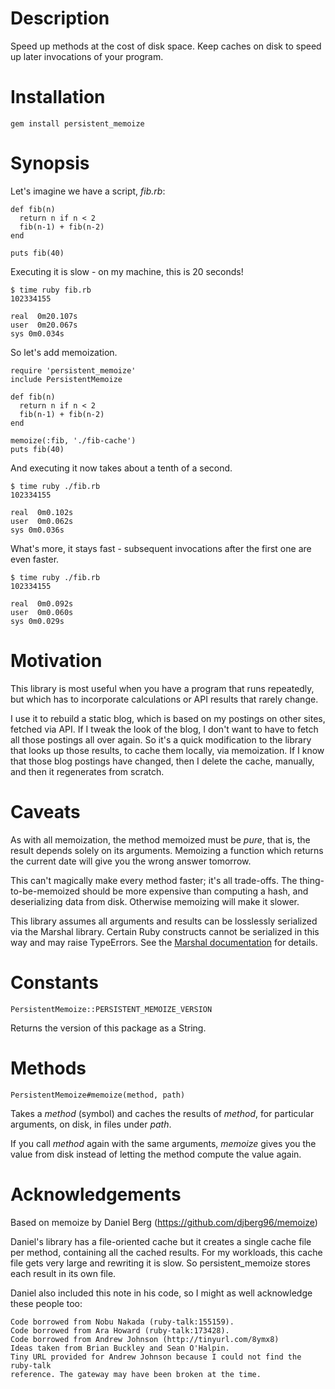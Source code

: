 # Description
Speed up methods at the cost of disk space. Keep caches on disk to speed
up later invocations of your program.

# Installation
    gem install persistent_memoize

# Synopsis

Let's imagine we have a script, _fib.rb_:

    def fib(n)
      return n if n < 2
      fib(n-1) + fib(n-2)
    end

    puts fib(40) 

Executing it is slow - on my machine, this is 20 seconds!
    
    $ time ruby fib.rb
    102334155

    real  0m20.107s
    user  0m20.067s
    sys 0m0.034s

So let's add memoization.

    require 'persistent_memoize'
    include PersistentMemoize

    def fib(n)
      return n if n < 2
      fib(n-1) + fib(n-2)
    end

    memoize(:fib, './fib-cache')
    puts fib(40) 

And executing it now takes about a tenth of a second.

    $ time ruby ./fib.rb
    102334155

    real  0m0.102s
    user  0m0.062s
    sys 0m0.036s

What's more, it stays fast - subsequent invocations after the first one are even faster.

    $ time ruby ./fib.rb
    102334155

    real  0m0.092s
    user  0m0.060s
    sys 0m0.029s

# Motivation

This library is most useful when you have a program that runs repeatedly,
but which has to incorporate calculations or API results that rarely 
change. 

I use it to rebuild a static blog, which is based on my postings 
on other sites, fetched via API. If I tweak the look of the blog, I don't want to have to
fetch all those postings all over again. So it's a quick modification
to the library that looks up those results, to cache them locally, via
memoization. If I know that those blog postings have changed, then I 
delete the cache, manually, and then it regenerates from scratch. 

# Caveats

As with all memoization, the method memoized must be _pure_, that
is, the result depends solely on its arguments. Memoizing a function which
returns the current date will give you the wrong answer tomorrow. 

This can't magically make every method faster; it's all trade-offs. The
thing-to-be-memoized should be more expensive than computing a hash, and 
deserializing data from disk. Otherwise memoizing will make it slower.

This library assumes all arguments and results can be losslessly serialized 
via the Marshal library. Certain Ruby constructs cannot be serialized in this way and 
may raise TypeErrors. See the 
[Marshal documentation](http://www.ruby-doc.org/core-2.0/Marshal.html) for details. 


# Constants
    PersistentMemoize::PERSISTENT_MEMOIZE_VERSION

Returns the version of this package as a String.

# Methods
    PersistentMemoize#memoize(method, path)
Takes a _method_ (symbol) and caches the results of _method_, for 
particular arguments, on disk, in files under _path_. 

If you call _method_ again with the same arguments, _memoize_ gives
you the value from disk instead of letting the method compute the
value again.

# Acknowledgements

Based on memoize by Daniel Berg (https://github.com/djberg96/memoize)

Daniel's library has a file-oriented cache but it creates a single cache file per
method, containing all the cached results. For my workloads, this cache file 
gets very large and rewriting it is slow. So persistent_memoize stores each result
in its own file.

Daniel also included this note in his code, so I might as well acknowledge 
these people too:

    Code borrowed from Nobu Nakada (ruby-talk:155159).
    Code borrowed from Ara Howard (ruby-talk:173428).
    Code borrowed from Andrew Johnson (http://tinyurl.com/8ymx8)
    Ideas taken from Brian Buckley and Sean O'Halpin.
    Tiny URL provided for Andrew Johnson because I could not find the ruby-talk
    reference. The gateway may have been broken at the time.


